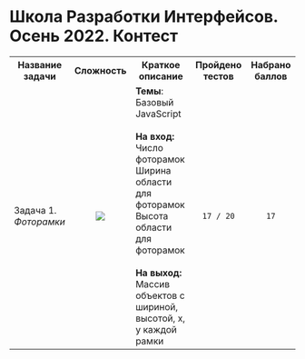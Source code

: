 # Школа Разработки Интерфейсов. Осень 2022. Контест

<table>
  <tr>
    <th>Название задачи</th>
    <th>Сложность</th>
    <th>Краткое описание</th>
    <th>Пройдено тестов</th>
    <th>Набрано баллов</th>
  </tr>
  <tr>
    <td>
      Задача 1. <em>Фоторамки</em>
    </td>
    <td align="center"><img src="https://img.shields.io/badge/-НИЗКАЯ-green?style=flat"></td>
    <td>
      <strong>Темы</strong>: Базовый JavaScript
      <br><br>
      <strong>На вход:</strong>
      <br>Число фоторамок
      <br>Ширина области для фоторамок
      <br>Высота области для фоторамок
      <br><br>
      <strong>На выход:</strong>
      <br>Массив объектов с шириной, высотой, x, y каждой рамки
    </td>
    <td align="center"><code>17 / 20</code></td>
    <td align="center"><code>17</code></td>
  </tr>
</table>

<td></td>
<td align="center"></td>
